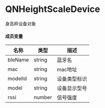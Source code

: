 # QNHeightScaleDevice

身高秤设备对象

#### 成员变量

| 名称      | 类型     | 描述     | 
|---------|--------|--------|
| bleName | string | 蓝牙名    |
| mac     | string | mac地址  |
| modelId | string | 设备类型标识 |
| model   | string | 设备显示型号 |
| rssi    | number | 信号强度   |
